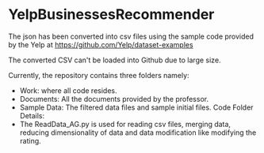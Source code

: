 # YelpBusinessesRecommender

The json has been converted into csv files using the sample code provided by the Yelp at https://github.com/Yelp/dataset-examples

The converted CSV can't be loaded into Github due to large size.

Currently, the repository contains three folders namely:
- Work: where all code resides.
- Documents: All the documents provided by the professor.
- Sample Data: The filtered data files and sample initial files. 
Code Folder Details:
- The ReadData\_AG.py is used for reading csv files, merging data, reducing dimensionality of data and data modification like modifying the rating. 

